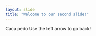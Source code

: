 ```yaml
---
layout: slide
title: "Welcome to our second slide!"
---
```

Caca pedo
Use the left arrow to go back!
